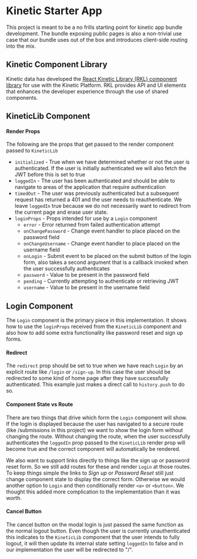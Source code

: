 # Kinetic Starter App

This project is meant to be a no frills starting point for kinetic app bundle development. The bundle exposing public pages is also a non-trivial use case that our bundle uses out of the box and introduces client-side routing into the mix.

## Kinetic Component Library

Kinetic data has developed the [React Kinetic Library (RKL) component library](https://components.kineticdata.com/) for use with the Kinetic Platform. RKL provides API and UI elements that enhances the developer experience through the use of shared components.

## KineticLib Component

#### Render Props

The following are the props that get passed to the render component passed to `KineticLib`

- `initialized` - True when we have determined whether or not the user is authenticated. If the user is initially
  authenticated we will also fetch the JWT before this is set to true
- `loggedIn` - The user has been authenticated and should be able to navigate to areas of the application that require
  authentication
- `timedOut` - The user was previously authenticated but a subsequent request has returned a 401 and the user needs to
  reauthenticate. We leave `loggedIn` true because we do not necessarily want to redirect from the current
  page and erase user state.
- `loginProps` - Props intended for use by a `Login` component
  - `error` - Error returned from failed authentication attempt
  - `onChangePassword` - Change event handler to place placed on the password field
  - `onChangeUsername` - Change event handler to place placed on the username field
  - `onLogin` - Submit event to be placed on the submit button of the login form, also takes a second argument that is
    a callback invoked when the user successfully authenticates
  - `password` - Value to be present in the password field
  - `pending` - Currently attempting to authenticate or retrieving JWT
  - `username` - Value to be present in the username field

## Login Component

The `Login` component is the primary piece in this implementation. It shows how to use the `loginProps` received from
the `KineticLib` component and also how to add some extra functionality like password reset and sign up forms.

#### Redirect

The `redirect` prop should be set to true when we have reach `Login` by an explicit route like `/login` or `/sign-up`.
In this case the user should be redirected to some kind of home page after they have successfully authenticated. This
example just makes a direct call to `history.push` to do so.

#### Component State vs Route

There are two things that drive which form the `Login` component will show. If the login is displayed because the user
has navigated to a secure route (like /submissions in this project) we want to show the login form without changing the
route. Without changing the route, when the user successfully authenticates the `loggedIn` prop passed to the
`KineticLib` render prop will become true and the correct component will automatically be rendered.

We also want to support links directly to things like the sign up or password reset form. So we still add routes for
these and render `Login` at those routes. To keep things simple the links to _Sign up_ or _Password Reset_ still just
change component state to display the correct form. Otherwise we would another option to `Login` and then conditionally
render `<a>` or `<button>`. We thought this added more complication to the implementation than it was worth.

#### Cancel Button

The cancel button on the modal login is just passed the same function as the normal logout button. Even though the user
is currently unauthenticated this indicates to the `KineticLib` component that the user intends to fully logout, it will
then update its internal state setting `loggedIn` to false and in our implementation the user will be redirected to "/".
